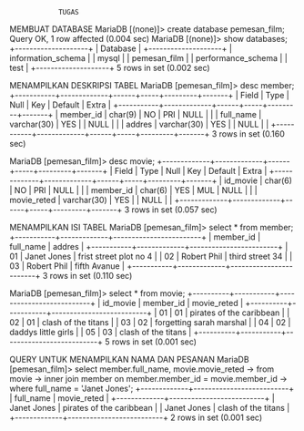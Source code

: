                 TUGAS

MEMBUAT DATABASE
MariaDB [(none)]> create database pemesan_film;
Query OK, 1 row affected (0.004 sec)
MariaDB [(none)]> show databases;
+--------------------+
| Database           |
+--------------------+
| information_schema |
| mysql              |
| pemesan_film       |
| performance_schema |
| test               |
+--------------------+
5 rows in set (0.002 sec)


MENAMPILKAN DESKRIPSI TABEL
MariaDB [pemesan_film]> desc member;
+-----------+-------------+------+-----+---------+-------+
| Field     | Type        | Null | Key | Default | Extra |
+-----------+-------------+------+-----+---------+-------+
| member_id | char(9)     | NO   | PRI | NULL    |       |
| full_name | varchar(30) | YES  |     | NULL    |       |
| addres    | varchar(30) | YES  |     | NULL    |       |
+-----------+-------------+------+-----+---------+-------+
3 rows in set (0.160 sec)


MariaDB [pemesan_film]> desc movie;
+-------------+-------------+------+-----+---------+-------+
| Field       | Type        | Null | Key | Default | Extra |
+-------------+-------------+------+-----+---------+-------+
| id_movie    | char(6)     | NO   | PRI | NULL    |       |
| member_id   | char(6)     | YES  | MUL | NULL    |       |
| movie_reted | varchar(30) | YES  |     | NULL    |       |
+-------------+-------------+------+-----+---------+-------+
3 rows in set (0.057 sec)


MENAMPILKAN ISI TABEL
MariaDB [pemesan_film]> select * from member;
+-----------+-------------+------------------------+
| member_id | full_name   | addres                 |
+-----------+-------------+------------------------+
| 01        | Janet Jones | frist street plot no 4 |
| 02        | Robert Phil | third street 34        |
| 03        | Robert Phil | fifth Avanue           |
+-----------+-------------+------------------------+
3 rows in set (0.110 sec)

MariaDB [pemesan_film]> select * from movie;
+----------+-----------+--------------------------+
| id_movie | member_id | movie_reted              |
+----------+-----------+--------------------------+
| 01       | 01        | pirates of the caribbean |
| 02       | 01        | clash of the titans      |
| 03       | 02        | forgetting sarah marshal |
| 04       | 02        | daddys little girls      |
| 05       | 03        | clash of the titans      |
+----------+-----------+--------------------------+
5 rows in set (0.001 sec)


QUERY UNTUK MENAMPILKAN NAMA DAN PESANAN 
MariaDB [pemesan_film]> select member.full_name, movie.movie_reted
    -> from movie
    -> inner join member on member.member_id = movie.member_id
    -> where full_name = 'Janet Jones';
+-------------+--------------------------+
| full_name   | movie_reted              |
+-------------+--------------------------+
| Janet Jones | pirates of the caribbean |
| Janet Jones | clash of the titans      |
+-------------+--------------------------+
2 rows in set (0.001 sec)
